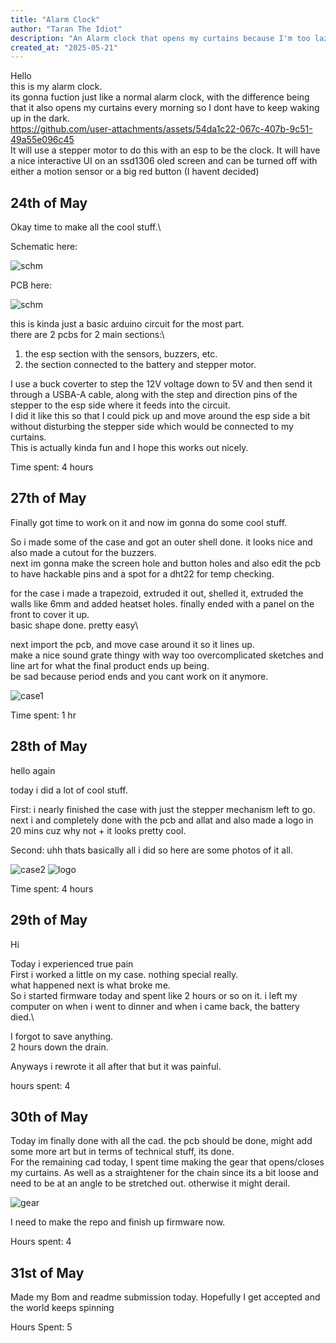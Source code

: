 ```yaml
---
title: "Alarm Clock"
author: "Taran The Idiot"
description: "An Alarm clock that opens my curtains because I'm too lazy to open them myself"
created_at: "2025-05-21"
---
```



Hello\
this is my alarm clock.\
its gonna fuction just like a normal alarm clock, with the difference being that it also opens my curtains every morning so I dont have to keep waking up in the dark.  
https://github.com/user-attachments/assets/54da1c22-067c-407b-9c51-49a55e096c45  
It will use a stepper motor to do this with an esp to be the clock. It will have a nice interactive UI on an ssd1306 oled screen and  can be turned off with either a motion sensor or a big red button (I havent decided)

## 24th of May

Okay time to make all the cool stuff.\

Schematic here:

![schm](assets/SCHM1.png)

PCB here:

![schm](assets/PCB1.png)

this is kinda just a basic arduino circuit for the most part.\
there are 2 pcbs for 2 main sections:\
1. the esp section with the sensors, buzzers, etc.
2. the section connected to the battery and stepper motor.

I use a buck coverter to step the 12V voltage down to 5V and then send it through a USBA-A cable, along with the step and direction pins of the stepper to the esp side where it feeds into the circuit.\
I did it like this so that I could pick up and move around the esp side a bit without disturbing the stepper side which would be connected to my curtains.\
This is actually kinda fun and I hope this works out nicely.

Time spent: 4 hours

## 27th of May

Finally got time to work on it and now im gonna do some cool stuff. 

So i made some of the case and got an outer shell done. it looks nice and also made a cutout for the buzzers.\
next im gonna make the screen hole and button holes and also edit the pcb to have hackable pins and a spot for a dht22 for temp checking.


for the case i made a trapezoid, extruded it out, shelled it, extruded the walls like 6mm and added heatset holes. finally ended with a panel on the front to cover it up.\
basic shape done. pretty easy\

next import the pcb, and move case around it so it lines up.\
make a nice sound grate thingy with way too overcomplicated sketches and line art for what the final product ends up being.\
be sad because period ends and you cant work on it anymore.

![case1](assets/case1.png)

Time spent: 1 hr

## 28th of May

hello again

today i did a lot of cool stuff.

First: i nearly finished the case with just the stepper mechanism left to go.\
next i and completely done with the pcb and allat and also made a logo in 20 mins cuz why not + it looks pretty cool.

Second: uhh thats basically all i did so here are some photos of it all.

![case2](assets/case2.png)
![logo](assets/logo.png)



Time spent: 4 hours
## 29th of May

Hi

Today i experienced true pain\
First i worked a little on my case. nothing special really.\
what happened next is what broke me.\
So i started firmware today and spent like 2 hours or so on it. i left my computer on when i went to dinner and when i came back, the battery died.\

I forgot to save anything.\
2 hours down the drain.

Anyways i rewrote it all after that but it was painful.

hours spent: 4

## 30th of May

Today im finally done with all the cad. the pcb should be done, might add some more art but in terms of technical stuff, its done.\
For the remaining cad today, I spent time making the gear that opens/closes my curtains. As well as a straightener for the chain since its a bit loose and need to be at an angle to be stretched out. otherwise it might derail.

![gear](assets/motor.png)

I need to make the repo and finish up firmware now.

Hours spent: 4

## 31st of May

Made my Bom and readme submission today. Hopefully I get accepted and the world keeps spinning

Hours Spent: 5
